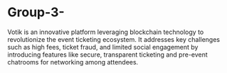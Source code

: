 # Group-3-
Votik is an innovative platform leveraging blockchain technology to revolutionize the event ticketing ecosystem. It addresses key challenges such as high fees, ticket fraud, and limited social engagement by introducing features like secure, transparent ticketing and pre-event chatrooms for networking among attendees.

